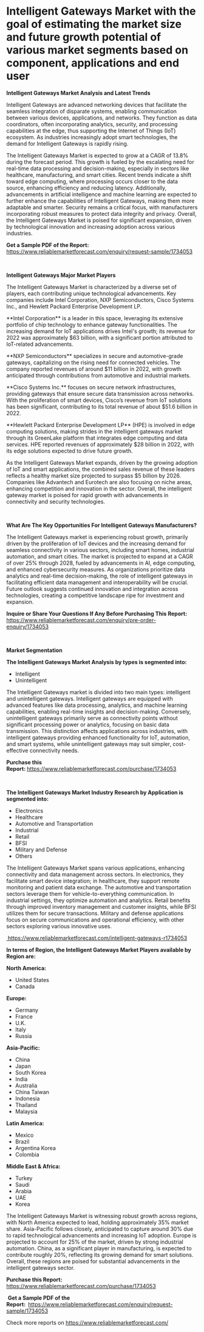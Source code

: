 <p><h1>Intelligent Gateways Market with the goal of estimating the market size and future growth potential of various market segments based on component, applications and end user</h1></p><p><strong>Intelligent Gateways Market Analysis and Latest Trends</strong></p>
<p><p>Intelligent Gateways are advanced networking devices that facilitate the seamless integration of disparate systems, enabling communication between various devices, applications, and networks. They function as data coordinators, often incorporating analytics, security, and processing capabilities at the edge, thus supporting the Internet of Things (IoT) ecosystem. As industries increasingly adopt smart technologies, the demand for Intelligent Gateways is rapidly rising.</p><p>The Intelligent Gateways Market is expected to grow at a CAGR of 13.8% during the forecast period. This growth is fueled by the escalating need for real-time data processing and decision-making, especially in sectors like healthcare, manufacturing, and smart cities. Recent trends indicate a shift toward edge computing, where processing occurs closer to the data source, enhancing efficiency and reducing latency. Additionally, advancements in artificial intelligence and machine learning are expected to further enhance the capabilities of Intelligent Gateways, making them more adaptable and smarter. Security remains a critical focus, with manufacturers incorporating robust measures to protect data integrity and privacy. Overall, the Intelligent Gateways Market is poised for significant expansion, driven by technological innovation and increasing adoption across various industries.</p></p>
<p><strong>Get a Sample PDF of the Report:&nbsp;</strong> <a href="https://www.reliablemarketforecast.com/enquiry/request-sample/1734053?utm_campaign=2758&utm_medium=2&utm_source=Github&utm_content=ia&utm_term=09032025&utm_id=intelligent-gateways">https://www.reliablemarketforecast.com/enquiry/request-sample/1734053</a></p>
<p>&nbsp;</p>
<p><strong>Intelligent Gateways Major Market Players</strong></p>
<p><p>The Intelligent Gateways Market is characterized by a diverse set of players, each contributing unique technological advancements. Key companies include Intel Corporation, NXP Semiconductors, Cisco Systems Inc., and Hewlett Packard Enterprise Development LP.</p><p>**Intel Corporation** is a leader in this space, leveraging its extensive portfolio of chip technology to enhance gateway functionalities. The increasing demand for IoT applications drives Intel's growth; its revenue for 2022 was approximately $63 billion, with a significant portion attributed to IoT-related advancements.</p><p>**NXP Semiconductors** specializes in secure and automotive-grade gateways, capitalizing on the rising need for connected vehicles. The company reported revenues of around $11 billion in 2022, with growth anticipated through contributions from automotive and industrial markets.</p><p>**Cisco Systems Inc.** focuses on secure network infrastructures, providing gateways that ensure secure data transmission across networks. With the proliferation of smart devices, Cisco’s revenue from IoT solutions has been significant, contributing to its total revenue of about $51.6 billion in 2022.</p><p>**Hewlett Packard Enterprise Development LP** (HPE) is involved in edge computing solutions, making strides in the intelligent gateways market through its GreenLake platform that integrates edge computing and data services. HPE reported revenues of approximately $28 billion in 2022, with its edge solutions expected to drive future growth.</p><p>As the Intelligent Gateways Market expands, driven by the growing adoption of IoT and smart applications, the combined sales revenue of these leaders reflects a healthy market size projected to surpass $5 billion by 2026. Companies like Advantech and Eurotech are also focusing on niche areas, enhancing competition and innovation in the sector. Overall, the intelligent gateway market is poised for rapid growth with advancements in connectivity and security technologies.</p></p>
<p>&nbsp;</p>
<p><strong>What Are The Key Opportunities For Intelligent Gateways Manufacturers?</strong></p>
<p><p>The Intelligent Gateways market is experiencing robust growth, primarily driven by the proliferation of IoT devices and the increasing demand for seamless connectivity in various sectors, including smart homes, industrial automation, and smart cities. The market is projected to expand at a CAGR of over 25% through 2028, fueled by advancements in AI, edge computing, and enhanced cybersecurity measures. As organizations prioritize data analytics and real-time decision-making, the role of intelligent gateways in facilitating efficient data management and interoperability will be crucial. Future outlook suggests continued innovation and integration across technologies, creating a competitive landscape ripe for investment and expansion.</p></p>
<p><strong>Inquire or Share Your Questions If Any Before Purchasing This Report:</strong> <a href="https://www.reliablemarketforecast.com/enquiry/pre-order-enquiry/1734053?utm_campaign=2758&utm_medium=2&utm_source=Github&utm_content=ia&utm_term=09032025&utm_id=intelligent-gateways">https://www.reliablemarketforecast.com/enquiry/pre-order-enquiry/1734053</a></p>
<p>&nbsp;</p>
<p><strong>Market Segmentation</strong></p>
<p><strong>The Intelligent Gateways Market Analysis by types is segmented into:</strong></p>
<p><ul><li>Intelligent</li><li>Unintelligent</li></ul></p>
<p><p>The Intelligent Gateways market is divided into two main types: intelligent and unintelligent gateways. Intelligent gateways are equipped with advanced features like data processing, analytics, and machine learning capabilities, enabling real-time insights and decision-making. Conversely, unintelligent gateways primarily serve as connectivity points without significant processing power or analytics, focusing on basic data transmission. This distinction affects applications across industries, with intelligent gateways providing enhanced functionality for IoT, automation, and smart systems, while unintelligent gateways may suit simpler, cost-effective connectivity needs.</p></p>
<p><strong>Purchase this Report:&nbsp;</strong><a href="https://www.reliablemarketforecast.com/purchase/1734053?utm_campaign=2758&utm_medium=2&utm_source=Github&utm_content=ia&utm_term=09032025&utm_id=intelligent-gateways">https://www.reliablemarketforecast.com/purchase/1734053</a></p>
<p>&nbsp;</p>
<p><strong>The Intelligent Gateways Market Industry Research by Application is segmented into:</strong></p>
<p><ul><li>Electronics</li><li>Healthcare</li><li>Automotive and Transportation</li><li>Industrial</li><li>Retail</li><li>BFSI</li><li>Military and Defense</li><li>Others</li></ul></p>
<p><p>The Intelligent Gateways Market spans various applications, enhancing connectivity and data management across sectors. In electronics, they facilitate smart device integration; in healthcare, they support remote monitoring and patient data exchange. The automotive and transportation sectors leverage them for vehicle-to-everything communication. In industrial settings, they optimize automation and analytics. Retail benefits through improved inventory management and customer insights, while BFSI utilizes them for secure transactions. Military and defense applications focus on secure communications and operational efficiency, with other sectors exploring various innovative uses.</p></p>
<p><a href="https://www.reliablemarketforecast.com/intelligent-gateways-r1734053?utm_campaign=2758&utm_medium=2&utm_source=Github&utm_content=ia&utm_term=09032025&utm_id=intelligent-gateways">&nbsp;https://www.reliablemarketforecast.com/intelligent-gateways-r1734053</a></p>
<p><strong>In terms of Region, the Intelligent Gateways Market Players available by Region are:</strong></p>
<p>
    <p> <strong> North America: </strong>
        <ul>
            <li>United States</li>
            <li>Canada</li>
        </ul>
        </p> 
    <p> <strong> Europe: </strong>
        <ul>
            <li>Germany</li>
            <li>France</li>
            <li>U.K.</li>
            <li>Italy</li>
            <li>Russia</li>
        </ul>
        </p> 
    <p> <strong> Asia-Pacific: </strong>
        <ul>
            <li>China</li>
            <li>Japan</li>
            <li>South Korea</li>
            <li>India</li>
            <li>Australia</li>
            <li>China Taiwan</li>
            <li>Indonesia</li>
            <li>Thailand</li>
            <li>Malaysia</li>
        </ul>
        </p> 
    <p> <strong> Latin America: </strong>
        <ul>
            <li>Mexico</li>
            <li>Brazil</li>
            <li>Argentina Korea</li>
            <li>Colombia</li>
        </ul>
        </p> 
    <p> <strong> Middle East & Africa: </strong>
        <ul>
            <li>Turkey</li>
            <li>Saudi</li>
            <li>Arabia</li>
            <li>UAE</li>
            <li>Korea</li>
        </ul>
    </p>
    </p>
<p><p>The Intelligent Gateways Market is witnessing robust growth across regions, with North America expected to lead, holding approximately 35% market share. Asia-Pacific follows closely, anticipated to capture around 30% due to rapid technological advancements and increasing IoT adoption. Europe is projected to account for 25% of the market, driven by strong industrial automation. China, as a significant player in manufacturing, is expected to contribute roughly 20%, reflecting its growing demand for smart solutions. Overall, these regions are poised for substantial advancements in the intelligent gateways sector.</p></p>
<p><strong>Purchase this Report: </strong><a href="https://www.reliablemarketforecast.com/purchase/1734053?utm_campaign=2758&utm_medium=2&utm_source=Github&utm_content=ia&utm_term=09032025&utm_id=intelligent-gateways">https://www.reliablemarketforecast.com/purchase/1734053</a></p>
<p>&nbsp;<strong>Get a Sample PDF of the Report:&nbsp;&nbsp;</strong><a href="https://www.reliablemarketforecast.com/enquiry/request-sample/1734053?utm_campaign=2758&utm_medium=2&utm_source=Github&utm_content=ia&utm_term=09032025&utm_id=intelligent-gateways">https://www.reliablemarketforecast.com/enquiry/request-sample/1734053</a></p>
<p><strong></strong></p>
<p>Check more reports on <a href="https://www.reliablemarketforecast.com/?utm_campaign=2758&utm_medium=2&utm_source=Github&utm_content=ia&utm_term=09032025&utm_id=intelligent-gateways">https://www.reliablemarketforecast.com/</a></p>